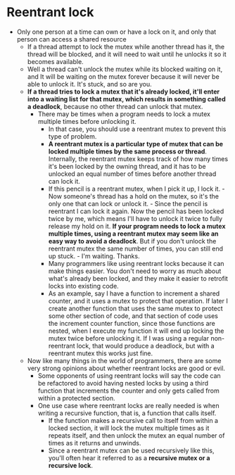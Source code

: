 # Reentrant lock

- Only one person at a time can own or have a lock on it, and only that person can access a shared resource
  - If a thread attempt to lock the mutex while another thread has it, the thread will be blocked, and it will need to wait until he unlocks it so it becomes available.
  -  Well a thread can't unlock the mutex while its blocked waiting on it, and It will be waiting on the mutex forever because it will never be able to unlock it. It's stuck, and so are you.
  - **If a thread tries to lock a mutex that it's already locked, it'll enter into a waiting list for that mutex, which results in something called a deadlock**, because no other thread can unlock that mutex.
    - There may be times when a program needs to lock a mutex multiple times before unlocking it.
      - In that case, you should use a reentrant mutex to prevent this type of problem.
      - **A reentrant mutex is a particular type of mutex that can be locked multiple times by the same process or thread**. Internally, the reentrant mutex keeps track of how many times it's been locked by the owning thread, and it has to be unlocked an equal number of times before another thread can lock it.
      - If this pencil is a reentrant mutex, when I pick it up, I lock it. - Now someone's thread has a hold on the mutex, so it's the only one that can lock or unlock it. - Since the pencil is reentrant I can lock it again. Now the pencil has been locked twice by me, which means I'll have to unlock it twice to fully release my hold on it. **If your program needs to lock a mutex multiple times, using a reentrant mutex may seem like an easy way to avoid a deadlock**. But if you don't unlock the reentrant mutex the same number of times, you can still end up stuck. - I'm waiting. Thanks.
      - Many programmers like using reentrant locks because it can make things easier. You don't need to worry as much about what's already been locked, and they make it easier to retrofit locks into existing code.
      - As an example, say I have a function to increment a shared counter, and it uses a mutex to protect that operation. If later I create another function that uses the same mutex to protect some other section of code, and that section of code uses the increment counter function, since those functions are nested, when I execute my function it will end up locking the mutex twice before unlocking it. If I was using a regular non-reentrant lock, that would produce a deadlock, but with a reentrant mutex this works just fine.
  - Now like many things in the world of programmers, there are some very strong opinions about whether reentrant locks are good or evil.
    - Some opponents of using reentrant locks will say the code can be refactored to avoid having nested locks by using a third function that increments the counter and only gets called from within a protected section.
    - One use case where reentrant locks are really needed is when writing a recursive function, that is, a function that calls itself.
      - If the function makes a recursive call to itself from within a locked section, it will lock the mutex multiple times as it repeats itself, and then unlock the mutex an equal number of times as it returns and unwinds.
      -  Since a reentrant mutex can be used recursively like this, you'll often hear it referred to as a **recursive mutex or a recursive lock**.
